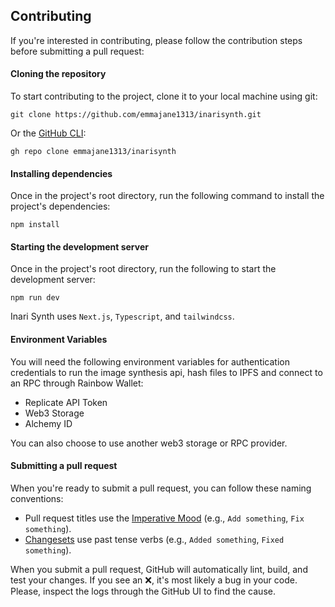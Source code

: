 ## Contributing
If you're interested in contributing, please follow the contribution steps before submitting a pull request:

#### Cloning the repository
To start contributing to the project, clone it to your local machine using git:

`git clone https://github.com/emmajane1313/inarisynth.git`

Or the  [GitHub CLI](https://cli.github.com/):

`gh repo clone emmajane1313/inarisynth`

#### Installing dependencies

Once in the project's root directory, run the following command to install the project's dependencies:

`npm install`

#### Starting the development server

Once in the project's root directory, run the following to start the development server:

`npm run dev`

Inari Synth uses `Next.js`, `Typescript`, and `tailwindcss`.

#### Environment Variables
You will need the following environment variables for authentication credentials to run the image synthesis api, hash files to IPFS and connect to an RPC through Rainbow Wallet:
* Replicate API Token
* Web3 Storage 
* Alchemy ID

You can also choose to use another web3 storage or RPC provider. 

#### Submitting a pull request

When you're ready to submit a pull request, you can follow these naming conventions:

-   Pull request titles use the  [Imperative Mood](https://en.wikipedia.org/wiki/Imperative_mood)  (e.g.,  `Add something`,  `Fix something`).
-   [Changesets](https://github.com/wagmi-dev/wagmi/blob/main/.github/CONTRIBUTING.md#versioning)  use past tense verbs (e.g.,  `Added something`,  `Fixed something`).

When you submit a pull request, GitHub will automatically lint, build, and test your changes. If you see an  ❌, it's most likely a bug in your code. Please, inspect the logs through the GitHub UI to find the cause.

  